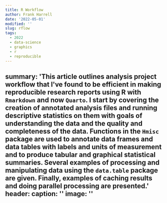 ```yaml
--- 
title: R Workflow
author: Frank Harrell
date: '2022-05-01'
modified: ''
slug: rflow
tags:
  - 2022
  - data-science
  - graphics
  - r
  - reproducible
---
```


summary: 'This article outlines analysis project workflow that I've found to be efficient in making reproducible research reports using R with `Rmarkdown` and now `Quarto`.  I start by covering the creation of annotated analysis files and running descriptive statistics on them with goals of understanding the data and the quality and completeness of the data.  Functions in the `Hmisc` package are used to annotate data frames and data tables with labels and units of measurement and to produce tabular and graphical statistical summaries. Several examples of processing and manipulating data using the `data.table` package are given.  Finally, examples of caching results and doing parallel processing are presented.'
header:
  caption: ''
  image: ''
---

